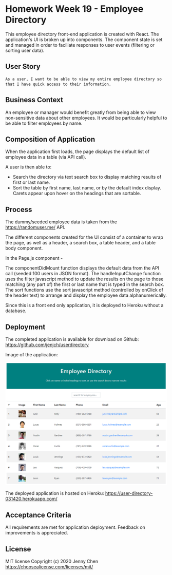 # Homework Week 19 - Employee Directory

This employee directory front-end application is created with React. The application's UI is broken up into components. The component state is set and managed in order to faciliate responses to user events (filtering or sorting user data).

## User Story

```
As a user, I want to be able to view my entire employee directory so that I have quick access to their information.

```

## Business Context

An employee or manager would benefit greatly from being able to view non-sensitive data about other employees. It would be particularly helpful to be able to filter employees by name.


## Composition of Application 

When the application first loads, the page displays the default list of employee data in a table (via API call). 

A user is then able to:

  * Search the directory via text search box to display matching results of first or last name.
  * Sort the table by first name, last name, or by the default index display. Carets appear upon hover on the       headings that are sortable. 

## Process

The dummy/seeded employee data is taken from the https://randomuser.me/ API. 

The different components created for the UI consist of a container to wrap the page, as well as a header, a search box, a table header, and a table body component.

In the Page.js component -

The componentDidMount function displays the default data from the API call (seeded 100 users in JSON format). The handleInputChange function uses the filter javascript method to update the results on the page to those matching (any part of) the first or last name that is typed in the search box. The sort functions use the sort javascript method (controlled by onClick of the header text) to arrange and display the employee data alphanumerically. 

Since this is a front end only application, it is deployed to Heroku without a database.

## Deployment

The completed application is available for download on Github: 
https://github.com/jenjch/userdirectory

Image of the application:

![Fitness Tracker](./userDirectory.PNG)

The deployed application is hosted on Heroku:
https://user-directory-031420.herokuapp.com/ 

## Acceptance Criteria

All requirements are met for application deployment. Feedback on improvements is appreciated.

## License

MIT license Copyright (c) 2020 Jenny Chen 
https://choosealicense.com/licenses/mit/ 